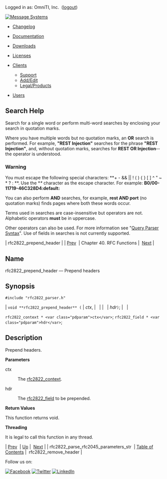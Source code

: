Logged in as: OmniTI, Inc.  ([logout](https://support.messagesystems.com/logout.php))

[![Message Systems](https://support.messagesystems.com/images/ms-white205.png)](https://support.messagesystems.com/start.php) 

*   [Changelog](https://support.messagesystems.com/start.php?show=changelog)
*   [Documentation](https://support.messagesystems.com/docs/)
*   [Downloads](https://support.messagesystems.com/start.php)

*   [Licenses](https://support.messagesystems.com/license_summary.php)
*   <a href="">Clients</a>
    *   [Support](https://support.messagesystems.com/cs.php)
    *   [Add/Edit](https://support.messagesystems.com/edit_client.php)
    *   [Legal/Products](https://support.messagesystems.com/edit_products.php)
*   [Users](https://support.messagesystems.com/edit_customer.php)

## Search Help

Search for a single word or perform multi-word searches by enclosing your search in quotation marks.

Where you have multiple words but no quotation marks, an **OR** search is performed. For example, **"REST Injection"** searches for the phrase **"REST Injection"**, and, without quotation marks, searches for **REST OR Injection**--the operator is understood.

### Warning

You must escape the following special characters: **+ - && || ! ( ) { } [ ] ^ " ~ * ? : \**. Use the **\** character as the escape character. For example: **B0/00-11719-46C328D4\:default\:**

You can also perform **AND** searches, for example, **rest AND port** (no quotation marks) finds pages where both these words occur.

Terms used in searches are case-insensitive but operators are not. Alphabetic operators **must** be in uppercase.

Other operators can also be used. For more information see "[Query Parser Syntax](https://lucene.apache.org/core/old_versioned_docs/versions/3_0_0/queryparsersyntax.html)". Use of fields in searches is not currently supported.

| rfc2822_prepend_header |
| [Prev](apis.rfc2822_parse_rfc2045_parameters_str.php)  | Chapter 40. RFC Functions |  [Next](apis.rfc2822_remove_header.php) |

<a name="apis.rfc2822_prepend_headers"></a>
## Name

rfc2822_prepend_header — Prepend headers

## Synopsis

`#include "rfc2822_parser.h"`

| `void **rfc2822_prepend_header** (` | <var class="pdparam">ctx</var>, |   |
|   | <var class="pdparam">hdr</var>`)`; |   |

`rfc2822_context * <var class="pdparam">ctx</var>`;
`rfc2822_field * <var class="pdparam">hdr</var>`;<a name="idp31307920"></a>
## Description

Prepend headers.

**Parameters**

<dl class="variablelist">

<dt>ctx</dt>

<dd>

The [rfc2822_context](structs.rfc2822_context.php "68.66. rfc2822_context").

</dd>

<dt>hdr</dt>

<dd>

The [rfc2822_field](structs.rfc2822_field.php "68.67. rfc2822_field") to be prepended.

</dd>

</dl>

**Return Values**

This function returns void.

**Threading**

It is legal to call this function in any thread.

| [Prev](apis.rfc2822_parse_rfc2045_parameters_str.php)  | [Up](rfc.php) |  [Next](apis.rfc2822_remove_header.php) |
| rfc2822_parse_rfc2045_parameters_str  | [Table of Contents](index.php) |  rfc2822_remove_header |

Follow us on:

[![Facebook](https://support.messagesystems.com/images/icon-facebook.png)](http://www.facebook.com/messagesystems) [![Twitter](https://support.messagesystems.com/images/icon-twitter.png)](http://twitter.com/#!/MessageSystems) [![LinkedIn](https://support.messagesystems.com/images/icon-linkedin.png)](http://www.linkedin.com/company/message-systems)
